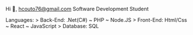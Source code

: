 Hi 👋, 
hcouto76@gmail.com 
Software Development Student 

Languages: 
	> Back-End: .Net(C#) ~ PHP ~ Node.JS
	> Front-End: Html/Css ~ React ~ JavaScript
	> Database: SQL
<!---
dev-henriquecouto/dev-henriquecouto is a ✨ special ✨ repository because its `README.md` (this file) appears on your GitHub profile.
You can click the Preview link to take a look at your changes.
--->
